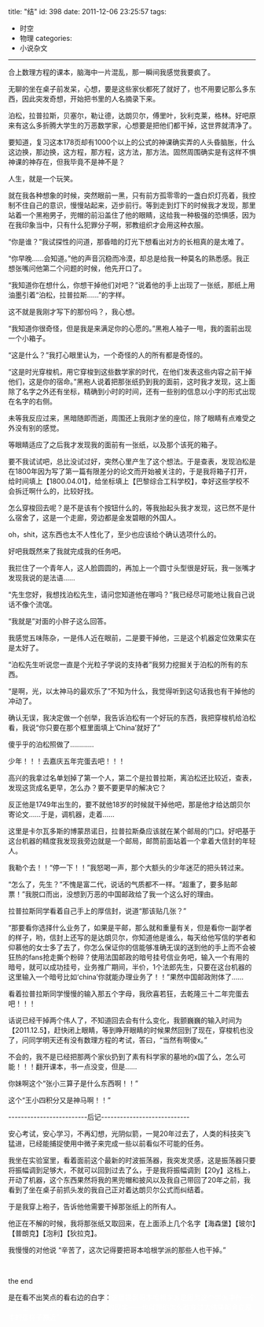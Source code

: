 title: "结"
id: 398
date: 2011-12-06 23:25:57
tags: 
- 时空
- 物理
categories: 
- 小说杂文
---

合上数理方程的课本，脑海中一片混乱，那一瞬间我感觉我要疯了。<!--more-->

无聊的坐在桌子前发呆，心想，要是这些家伙都死了就好了，也不用要记那么多东西，因此突发奇想，开始把书里的人名摘录下来。

泊松，拉普拉斯，贝塞尔，勒让德，达朗贝尔，傅里叶，狄利克莱，格林。好吧原来有这么多折腾大学生的万恶数学家，心想要是把他们都干掉，这世界就清净了。

要知道，复习这本178页却有1000个以上的公式的神课确实弄的人头昏脑胀，什么这边换，那边换，这方程，那方程，这方法，那方法。固然周围确实是有这样不惧神课的神存在，但我毕竟不是神不是？

人生，就是一个玩笑。

就在我各种想象的时候，突然眼前一黑，只有前方孤零零的一盏白炽灯亮着，我控制不住自己的意识，慢慢站起来，迈步前行。等到走到灯下的时候我才发现，那里站着一个黑袍男子，兜帽的前沿盖住了他的眼睛，这给我一种极强的恐惧感，因为在我印象当中，只有什么犯罪分子啊，邪教组织才会用这种衣服。

“你是谁？”我试探性的问道，那昏暗的灯光下想看出对方的长相真的是太难了。

“你早晚……会知道。”他的声音沉稳而冷漠，却总是给我一种莫名的熟悉感。我正想张嘴问他第二个问题的时候，他先开口了。

“我知道你在想什么，你想干掉他们对吧？”说着他的手上出现了一张纸，那纸上用油墨引着“泊松，拉普拉斯……”的字样。

这不就是我刚才写下的那份吗？，我心想。

“我知道你很奇怪，但是我是来满足你的心愿的。”黑袍人袖子一甩，我的面前出现一个小箱子。

“这是什么？”我打心眼里认为，一个奇怪的人的所有都是奇怪的。

“这是时光穿梭机，用它穿梭到这些数学家的时代，在他们发表这些内容之前干掉他们，这是你的宿命。”黑袍人说着把那张纸扔到我的面前，这时我才发现，这上面除了名字之外还有坐标，精确到小时的时间，还有一些别的信息以小字的形式出现在名字的右侧。

未等我反应过来，黑暗随即而逝，周围还上我刚才坐的座位，除了眼睛有点难受之外没有别的感觉。

等眼睛适应了之后我才发现我的面前有一张纸，以及那个该死的箱子。

要不我试试吧，总比没试过好，突然心里产生了这个想法。于是查表，发现泊松是在1800年因为写了第一篇有限差分的论文而开始被关注的，于是我将箱子打开，给时间填上【1800.04.01】，给坐标填上【巴黎综合工科学校】，幸好这些学校不会拆迁啊什么的，比较好找。

怎么穿梭回去呢？是不是该有个按钮什么的，等我抬起头我才发现，这已然不是什么宿舍了，这是一个走廊，旁边都是金发碧眼的外国人。

oh，shit，这东西也太不人性化了，至少也应该给个确认选项什么的。

好吧我既然来了我就完成我的任务吧。

我拦住了一个青年人，这人脸圆圆的，再加上一个圆寸头型很是好玩，我一张嘴才发现我说的是法语……

“先生您好，我想找泊松先生，请问您知道他在哪吗？”我已经尽可能地让我自己说话不像个流氓。

“我就是”对面的小胖子这么回答。

我感觉五味陈杂，一是伟人近在眼前，二是要干掉他，三是这个机器定位效果实在是太好了。

“泊松先生听说您一直是个光粒子学说的支持者”我努力挖掘关于泊松的所有的东西。

“是啊，光，以太神马的最欢乐了”不知为什么，我觉得听到这句话我也有干掉他的冲动了。

确认无误，我决定做一个创举，我告诉泊松有一个好玩的东西，我把穿梭机给泊松看，我说“你只要在那个框里面填上‘China’就好了”

傻乎乎的泊松照做了…………

少年！！！去嘉庆五年完蛋去吧！！！

高兴的我拿过名单划掉了第一个人，第二个是拉普拉斯，离泊松还比较近，查表，发现这货成名更早，怎么办？要不要更早的解决它？

反正他是1749年出生的，要不就他18岁的时候就干掉他吧，那是他才给达朗贝尔寄论文……于是，调机器，走着……

这里是卡尔瓦多斯的博蒙昂诺日，拉普拉斯桑应该就在某个邮局的门口。好吧基于这台机器的精度我发现我旁边就是一个邮局，邮筒前面站着一个拿着大信封的年轻人。

我勒个去！！“停一下！！”我怒喝一声，那个大额头的少年迷茫的把头转过来。

“怎么了，先生？”不愧是富二代，说话的气质都不一样。“超重了，要多贴邮票！”我脱口而出，没想到万恶的中国邮政给了我一个这么好的理由。

拉普拉斯同学看着自己手上的厚信封，说道“那该贴几张？”

“那要看你选择什么业务了，如果是平邮，那么就和重量有关，但是看你一副学者的样子，哟，信封上还写的是达朗贝尔，你知道他是谁么，每天给他写信的学者和仰慕他的女士多了去了，你怎么保证你的信能够准确无误的送到他的手上而不会被狂热的fans抢走撕个粉碎？使用法国邮政的暗号挂号信业务吧，输入一个有用的暗号，就可以成功挂号，业务推广期间，半价，1个法郎先生，只要在这台机器的这里输入一个暗号比如‘china’你就能办理业务了！！”果然中国邮政附体了……

看着拉普拉斯同学慢慢的输入那五个字母，我欣喜若狂，去乾隆三十二年完蛋去吧！！！

话说已经干掉两个伟人了，不知道回去会有什么变化，我颤巍巍的输入时间为【2011.12.5】，赶快闭上眼睛，等到睁开眼睛的时候果然回到了现在，穿梭机也没了，问同学明天还有没有数理方程的考试，答曰，“当然有啊傻x。”

不会的，我不是已经把那两个家伙扔到了素有科学家的墓地的x国了么，怎么可能！！！翻开课本，书一点没变，但是……

你妹啊这个“张小三算子是什么东西啊！！”

这个“王小四积分又是神马啊！！”

-------------------------后记----------------------------

安心考试，安心学习，不再幻想，光阴似箭，一晃20年过去了，人类的科技突飞猛进，已经能捕捉使用中微子来完成一些以前看似不可能的任务。

我坐在实验室里，看着面前这个最新的时波振荡器，我突发灵感，这是振荡器只要将振幅调到足够大，不就可以回到过去了么，于是我将振幅调到【20y】这档上，开动了机器，这个东西果然将我的黑兜帽和披风以及我自己带回了20年之前，我看到了坐在桌子前抓头发的我自己正对着达朗贝尔公式而纠结着。

于是我穿上袍子，告诉他他需要干掉那张纸上的所有人。

他正在不解的时候，我将那张纸又取回来，在上面添上几个名字【海森堡】【玻尔】【普朗克】【泡利】【狄拉克】。

我慢慢的对他说 “辛苦了，这次记得要把哥本哈根学派的那些人也干掉。”

&nbsp;

the end

是在看不出笑点的看右边的白字：<span style="color: #ffffff;">这里提到哥本哈根学派是因为这个学派中有一个理论是“所有的历史都会趋向我们的现实——也就是你怎么改变过去结果都会向原本的那样子靠近”</span>